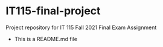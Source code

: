 # IT115-final-project

Project repository for IT 115 Fall 2021 Final Exam Assignment 

- This is a README.md file


